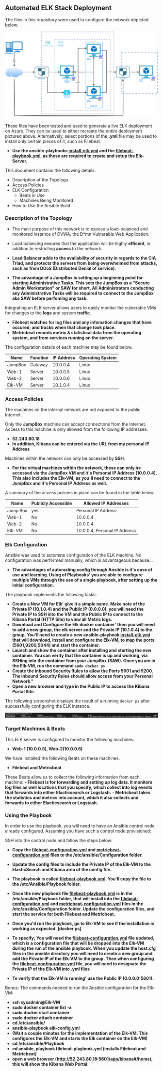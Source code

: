 ## Automated ELK Stack Deployment

The files in this repository were used to configure the network depicted below.

![TODO: Update the path with the name of your diagram](Diagram/Diagram_Large.png)

These files have been tested and used to generate a live ELK deployment on Azure. They can be used to either recreate the entire deployment pictured above. Alternatively, select portions of the **.yml** file may be used to install only certain pieces of it, such as Filebeat.

  - **Use the ansible-playbooks [install-elk.yml](https://github.com/PollBA9/Brandon_Pollastri_Project1/blob/main/Ansible/install-elk.yml) and the 	[filebeat-playbook.yml](https://github.com/PollBA9/Brandon_Pollastri_Project1/blob/main/Ansible/Playbook/filebeat-playbook.yml), as these are required to create and setup the Elk-Server.**

This document contains the following details:
- Description of the Topologu
- Access Policies
- ELK Configuration
  - Beats in Use
  - Machines Being Monitored
- How to Use the Ansible Build


### Description of the Topology

- The main purpose of this network is to expose a load-balanced and monitored instance of DVWA, the D*mn Vulnerable Web Application.

- Load balancing ensures that the application will be highly **efficent**, in addition to restricting **access** to the network.

- **Load Balancer adds to the availability of security in regards to the CIA Triad, and protects the servers from being overwhelmed from attacks, such as from DDoS (Distributed Denial of service).**

- **The advantage of a JumpBox is setting up a beginning point for starting Administrative Tasks. This sets the JumpBox as a "Secure Admin Workstation" or SAW for short. All Administrators conducting any Administrative Tasks will be required to connect to the JumpBox aka SAW before perfoming any task.**

Integrating an ELK server allows users to easily monitor the vulnerable VMs for changes to the **logs** and system **traffic**.
- **Filebeat watches for log files and any infomation changes that have occured; and tracks when that change took place.**
- **Metricbeat records metric & statistical data from the operating system, and from services running on the server.**

The configuration details of each machine may be found below.

| Name     | Function | IP Address | Operating System |
|----------|----------|------------|------------------|
| JumpBox  | Gateway  | 10.0.0.4   | Linux            |
| Web-1    | Server   | 10.0.0.5   | Linux            |
| Web-2    | Server   | 10.0.0.6   | Linux            |
| Elk-VM   | Server   | 10.1.0.4   | Linux            |

### Access Policies

The machines on the internal network are not exposed to the public Internet. 

Only the **JumpBox** machine can accept connections from the Internet. Access to this machine is only allowed from the following IP addresses:
- **52.243.80.18**
- **In addition, Kibana can be entered via the URL from my personal IP Address**

Machines within the network can only be accessed by **SSH**.
- **For the virtual machines within the network, these can only be accessed via the JumpBox VM and it's Personal IP Address (10.0.0.4). This also includes the Elk-VM; as you'll need to connect to the JumpBox and it's Personal IP Address as well.**

A summary of the access policies in place can be found in the table below.

| Name     | Publicly Accessible | Allowed IP Addresses             |
|----------|---------------------|----------------------------------|
| Jump Box | yes                 | Personal IP Address              |
| Web-1    | No                  | 10.0.0.4                         |
| Web-2    | No                  | 10.0.0.4                         |
| Elk-VM   | No                  | 10.0.0.4, Personal IP Address    | 

### Elk Configuration

Ansible was used to automate configuration of the ELK machine. No configuration was performed manually, which is advantageous because...
- **The advantages of automating config through Ansible is it's ease of use and learning. Using of Playbooks' you are able to configure multiple VMs through the use of a single playbook, after setting up the initial configuration.**

The playbook implements the following tasks:
- **Create a New VM for Elk' give it a simple name. Make note of the Private IP (10.1.0.4) and the Public IP (0.0.0.0), you will need the Private IP to SSH into the VM and the Public IP to connect to the Kibana Portal (HTTP Site) to view all Metric logs.**
- **Download and Configure the Elk docker container' then you will need to add a new group, the elk server and the Private IP (10.1.0.4) to the group. You'll need to create a new ansible-playbook [install-elk.yml](https://github.com/PollBA9/Brandon_Pollastri_Project1/blob/main/Ansible/install-elk.yml) that will download, install and configure the Elk-VM, to map the ports (5601,9200,5044) and start the container.**
- **Launch and show the container after installing and starting the new container. You can verify that the container is up and working, via SSHing into the container from your JumpBox (SAW). Once you are in the Elk-VM, run the command `sudo docker ps`**
- **Create the Inbound Security Rules to allow the Ports 5601 and 9200. The Inbound Security Rules should allow access from your Personal Network."**
- **Open a new browser and type in the Public IP to access the Kibana Portal Site.**

The following screenshot displays the result of a running `docker ps` after successfully configuring the ELK instance.

![TODO: Update the path with the name of your screenshot of docker ps output](Images/sudo_docker_ps.png)

### Target Machines & Beats
This ELK server is configured to monitor the following machines:
- **Web-1 (10.0.0.5), Web-2(10.0.0.6)**

We have installed the following Beats on these machines:
- **Filebeat and Metricbeat**

These Beats allow us to collect the following information from each machine:
**- Filebeat is for forwarding and setting up log data. It monitors log files as well locations that you specify, which collect into log events that forwards into either Elacticsearch or Logstash.**
**- Metricbeat takes the statistics and metrics into account, which it also collects and forwards to either Elacticsearch or Logstash.**

### Using the Playbook
In order to use the playbook, you will need to have an Ansible control node already configured. Assuming you have such a control node provisioned: 

SSH into the control node and follow the steps below:

- **Copy the [filebeat-configuration.yml](https://github.com/PollBA9/Brandon_Pollastri_Project1/blob/main/Ansible/Configuration/filebeat-configuration.yml) and [metricbeat-configuration.yml](https://github.com/PollBA9/Brandon_Pollastri_Project1/blob/main/Ansible/Configuration/metricbeat-configuration.yml) files to the /etc/ansible/Configuration folder.**

- **Update the config files to include the Private IP of the Elk-VM to the ElasticSearch and Kibana area of the config file.**

- **The playbook is called [filebeat-playbook.yml](https://github.com/PollBA9/Brandon_Pollastri_Project1/blob/main/Ansible/Playbook/filebeat-playbook.yml). You'll copy the file to the /etc/Ansible/Playbook folder.**

- **Once the new playbook file [filebeat-playbook.yml](https://github.com/PollBA9/Brandon_Pollastri_Project1/blob/main/Ansible/Playbook/filebeat-playbook.yml) is in the /etc/ansible/Playbook folder, that will install into the [filebeat-configuration.yml](https://github.com/PollBA9/Brandon_Pollastri_Project1/blob/main/Ansible/Configuration/filebeat-configuration.yml) and [metricbeat-configuration.yml](https://github.com/PollBA9/Brandon_Pollastri_Project1/blob/main/Ansible/Configuration/metricbeat-configuration.yml) files in the /etc/ansible/Configuration folder. Update the configuration files, and start the service for both Filebeat and Metricbeat.**

- **Once you'd run the playbook, go to Elk-VM to see if the installation is working as expected. [docker ps]**

- **To specify; You will need the [filebeat-configuration.yml](https://github.com/PollBA9/Brandon_Pollastri_Project1/blob/main/Ansible/Configuration/filebeat-configuration.yml) file updated, which is a configuration file that will be dropped into the Elk-VM during the run of the ansible playbook. When you update the host.cfg files in the ansible directory you will need to create a new group and add the Private IP of the Elk-VM to the group. Then when configuring the [filebeat-configuration.yml](https://github.com/PollBA9/Brandon_Pollastri_Project1/blob/main/Ansible/Configuration/filebeat-configuration.yml) file, you will need to designate the Private IP of the Elk-VM into .yml files**

- **To verify that the Elk-VM is running' use the Public IP (0.0.0.0:5601).**

Bonus: The commands needed to run the Ansible configuration for the Elk-VM:

- **ssh sysadmin@Elk-VM**
- **sudo docker container list -a**
- **sudo docker start container**
- **sudo docker attach container**
- **cd /etc/ansible/**
- **ansible-playbook elk-config.yml**
- **(Wait a couple minutes for the implementation of the Elk-VM. This configures the Elk-VM and starts the Elk container on the Elk-VM)**
- **cd /etc/ansible/Playbook**
- **cd ansible, playbook filebeat-playbook.yml (installs Filebeat and Metricbeat)**
- **open a web browser (http://52.243.80.18:5601/app/kibana#/home), this will show the Kibana Web Portal.**
